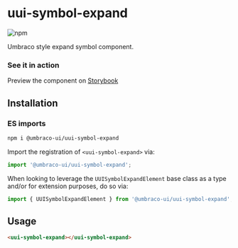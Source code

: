 # uui-symbol-expand

![npm](https://img.shields.io/npm/v/@umbraco-ui/uui-symbol-expand?logoColor=%231B264F)

Umbraco style expand symbol component.

### See it in action

Preview the component on [Storybook](https://uui.umbraco.com/?path=/story/uui-symbol-expand)

## Installation

### ES imports

```zsh
npm i @umbraco-ui/uui-symbol-expand
```

Import the registration of `<uui-symbol-expand>` via:

```javascript
import '@umbraco-ui/uui-symbol-expand';
```

When looking to leverage the `UUISymbolExpandElement` base class as a type and/or for extension purposes, do so via:

```javascript
import { UUISymbolExpandElement } from '@umbraco-ui/uui-symbol-expand';
```

## Usage

```html
<uui-symbol-expand></uui-symbol-expand>
```
